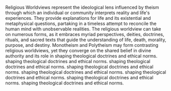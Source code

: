 
Religious Worldviews represent the ideological lens influenced by theism through which an individual or community interprets reality and life's experiences. They provide explanations for life and its existential and metaphysical questions, partaking in a timeless attempt to reconcile the human mind with unobservable realities. The religious worldview can take on numerous forms, as it embraces myriad perspectives, deities, doctrines, rituals, and sacred texts that guide the understanding of life, death, morality, purpose, and destiny. Monotheism and Polytheism may form contrasting religious worldviews, yet they converge on the shared belief in divine authority and its role in shaping theological doctrines and ethical norms. shaping theological doctrines and ethical norms. shaping theological doctrines and ethical norms. shaping theological doctrines and ethical norms. shaping theological doctrines and ethical norms. shaping theological doctrines and ethical norms. shaping theological doctrines and ethical norms. shaping theological doctrines and ethical norms.

